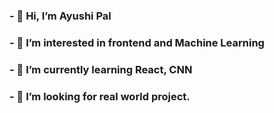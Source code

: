 <h3>- 👋 Hi, I’m  Ayushi Pal
  </h3>
  
  <h3>
- 👀 I’m interested in frontend and Machine Learning
  </h3>

  <h3>
- 🌱 I’m currently learning React, CNN
  </h3>

  <h3>
- 💞️ I’m looking for real world project.
  </h3>

  <a href="https://leetcode.com/u/AYUSHI_PAL/"></a>



<!---
palayushi293/palayushi293 is a ✨ special ✨ repository because its `README.md` (this file) appears on your GitHub profile.
You can click the Preview link to take a look at your changes.
--->

